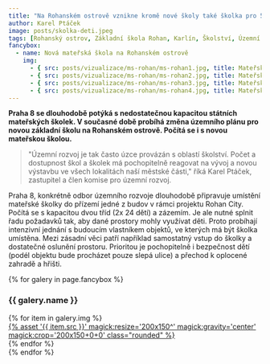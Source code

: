 ```yaml
---
title: "Na Rohanském ostrově vznikne kromě nové školy také školka pro 50 dětí"
author: Karel Ptáček
image: posts/skolka-deti.jpeg
tags: [Rohanský ostrov, Základní škola Rohan, Karlín, Školství, Územní rozvoj]
fancybox:
  - name: Nová mateřská škola na Rohanském ostrově
    img:
      - { src: posts/vizualizace/ms-rohan/ms-rohan1.jpg, title: Mateřská škola Rohan }
      - { src: posts/vizualizace/ms-rohan/ms-rohan2.jpg, title: Mateřská škola Rohan }
      - { src: posts/vizualizace/ms-rohan/ms-rohan3.jpg, title: Mateřská škola Rohan }
      - { src: posts/vizualizace/ms-rohan/ms-rohan4.jpg, title: Mateřská škola Rohan }
---
```


**Praha 8 se dlouhodobě potýká s nedostatečnou kapacitou státních mateřských školek. V současné době probíhá změna územního plánu pro novou základní školu na Rohanském ostrově. Počítá se i s novou mateřskou školou.**

>"Územní rozvoj je tak často úzce provázán s oblastí školství. Počet a dostupnost škol a školek má pochopitelně reagovat na vývoj a novou výstavbu ve všech lokalitách naší městské části," říká Karel Ptáček, zastupitel a člen komise pro územní rozvoj. 

Praha 8, konkrétně odbor územního rozvoje dlouhodobě připravuje umístění mateřské školky do přízemí jedné z budov v rámci projektu Rohan City. Počítá se s kapacitou dvou tříd (2x 24 dětí) a zázemím. Je ale nutné splnit řadu požadavků tak, aby dané prostory mohly využívat děti. Proto probíhají intenzivní jednání s budoucím vlastníkem objektů, ve kterých má být školka umístěna. Mezi zásadní věci patří například samostatný vstup do školky a dostatečné oslunění prostoru. Prioritou je pochopitelně i bezpečnost dětí (podél objektu bude procházet pouze slepá ulice) a přechod k oplocené zahradě a hřišti. 

{% for galery in page.fancybox %}
<div class="mt-4">
  <h3>{{ galery.name }}</h3>
  <div class="grid grid-cols-4 gap-4">
  {% for item in galery.img %}
    <div class="">
      <a data-fancybox="gallery" href="{% asset '{{ item.src }}' @path %}" data-caption="{{ item.title }}">{% asset '{{ item.src }}' magick:resize='200x150^' magick:gravity='center' magick:crop='200x150+0+0' class="rounded" %}</a>
    </div>
  {% endfor %}
  </div>
</div>
{% endfor %}
